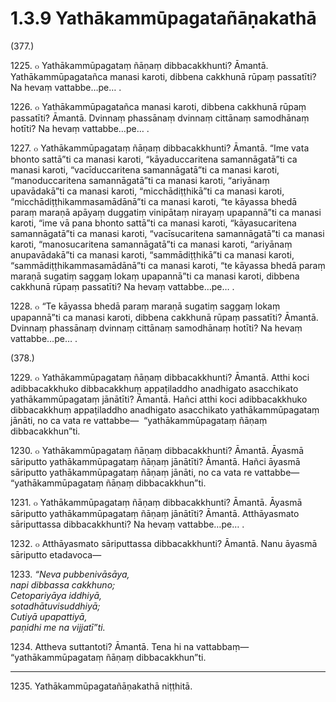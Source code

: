 

# 1.3.9 Yathākammūpagatañāṇakathā




(377.)

1225\. ๐ Yathākammūpagataṃ ñāṇaṃ dibbacakkhunti? Āmantā. Yathākammūpagatañca manasi karoti, dibbena cakkhunā rūpaṃ passatīti? Na hevaṃ vattabbe…pe… .

1226\. ๐ Yathākammūpagatañca manasi karoti, dibbena cakkhunā rūpaṃ passatīti? Āmantā. Dvinnaṃ phassānaṃ dvinnaṃ cittānaṃ samodhānaṃ hotīti? Na hevaṃ vattabbe…pe… .

1227\. ๐ Yathākammūpagataṃ ñāṇaṃ dibbacakkhunti? Āmantā. “Ime vata bhonto sattā”ti ca manasi karoti, “kāyaduccaritena samannāgatā”ti ca manasi karoti, “vacīduccaritena samannāgatā”ti ca manasi karoti, “manoduccaritena samannāgatā”ti ca manasi karoti, “ariyānaṃ upavādakā”ti ca manasi karoti, “micchādiṭṭhikā”ti ca manasi karoti, “micchādiṭṭhikammasamādānā”ti ca manasi karoti, “te kāyassa bhedā paraṃ maraṇā apāyaṃ duggatiṃ vinipātaṃ nirayaṃ upapannā”ti ca manasi karoti, “ime vā pana bhonto sattā”ti ca manasi karoti, “kāyasucaritena samannāgatā”ti ca manasi karoti, “vacīsucaritena samannāgatā”ti ca manasi karoti, “manosucaritena samannāgatā”ti ca manasi karoti, “ariyānaṃ anupavādakā”ti ca manasi karoti, “sammādiṭṭhikā”ti ca manasi karoti, “sammādiṭṭhikammasamādānā”ti ca manasi karoti, “te kāyassa bhedā paraṃ maraṇā sugatiṃ saggaṃ lokaṃ upapannā”ti ca manasi karoti, dibbena cakkhunā rūpaṃ passatīti? Na hevaṃ vattabbe…pe… .

1228\. ๐ “Te kāyassa bhedā paraṃ maraṇā sugatiṃ saggaṃ lokaṃ upapannā”ti ca manasi karoti, dibbena cakkhunā rūpaṃ passatīti? Āmantā. Dvinnaṃ phassānaṃ dvinnaṃ cittānaṃ samodhānaṃ hotīti? Na hevaṃ vattabbe…pe… .

(378.)

1229\. ๐ Yathākammūpagataṃ ñāṇaṃ dibbacakkhunti? Āmantā. Atthi koci adibbacakkhuko dibbacakkhuṃ appaṭiladdho anadhigato asacchikato yathākammūpagataṃ jānātīti? Āmantā. Hañci atthi koci adibbacakkhuko dibbacakkhuṃ appaṭiladdho anadhigato asacchikato yathākammūpagataṃ jānāti, no ca vata re vattabbe—  “yathākammūpagataṃ ñāṇaṃ dibbacakkhun”ti.

1230\. ๐ Yathākammūpagataṃ ñāṇaṃ dibbacakkhunti? Āmantā. Āyasmā sāriputto yathākammūpagataṃ ñāṇaṃ jānātīti? Āmantā. Hañci āyasmā sāriputto yathākammūpagataṃ ñāṇaṃ jānāti, no ca vata re vattabbe—  “yathākammūpagataṃ ñāṇaṃ dibbacakkhun”ti.

1231\. ๐ Yathākammūpagataṃ ñāṇaṃ dibbacakkhunti? Āmantā. Āyasmā sāriputto yathākammūpagataṃ ñāṇaṃ jānātīti? Āmantā. Atthāyasmato sāriputtassa dibbacakkhunti? Na hevaṃ vattabbe…pe… .

1232\. ๐ Atthāyasmato sāriputtassa dibbacakkhunti? Āmantā. Nanu āyasmā sāriputto etadavoca—

1233\. _“Neva pubbenivāsāya,_  
_napi dibbassa cakkhuno;_  
_Cetopariyāya iddhiyā,_  
_sotadhātuvisuddhiyā;_  
_Cutiyā upapattiyā,_  
_paṇidhi me na vijjatī”ti._  


1234\. Attheva suttantoti? Āmantā. Tena hi na vattabbaṃ—  “yathākammūpagataṃ ñāṇaṃ dibbacakkhun”ti.

---

1235\. Yathākammūpagatañāṇakathā niṭṭhitā.





